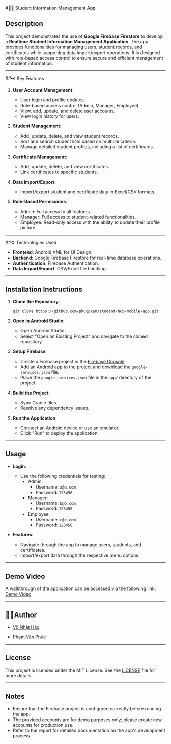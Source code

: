 #🧑‍🎓 Student Information Management App

## Description
This project demonstrates the use of **Google Firebase Firestore** to develop a **Realtime Student Information Management Application**. The app provides functionalities for managing users, student records, and certificates while supporting data import/export operations. It is designed with role-based access control to ensure secure and efficient management of student information.

---

##🗝️ Key Features
1. **User Account Management**:
   - User login and profile updates.
   - Role-based access control (Admin, Manager, Employee).
   - View, add, update, and delete user accounts.
   - View login history for users.

2. **Student Management**:
   - Add, update, delete, and view student records.
   - Sort and search student lists based on multiple criteria.
   - Manage detailed student profiles, including a list of certificates.

3. **Certificate Management**:
   - Add, update, delete, and view certificates.
   - Link certificates to specific students.

4. **Data Import/Export**:
   - Import/export student and certificate data in Excel/CSV formats.

5. **Role-Based Permissions**:
   - Admin: Full access to all features.
   - Manager: Full access to student-related functionalities.
   - Employee: Read-only access with the ability to update their profile picture.

---

##⚙️ Technologies Used
- **Frontend**: Android XML for UI Design.
- **Backend**: Google Firebase Firestore for real-time database operations.
- **Authentication**: Firebase Authentication.
- **Data Import/Export**: CSV/Excel file handling.

---

## Installation Instructions
1. **Clone the Repository**:
   ```bash
   git clone https://github.com/pkucpkam/student-hub-mobile-app.git
   ```

2. **Open in Android Studio**:
   - Open Android Studio.
   - Select "Open an Existing Project" and navigate to the cloned repository.

3. **Setup Firebase**:
   - Create a Firebase project in the [Firebase Console](https://console.firebase.google.com/).
   - Add an Android app to the project and download the `google-services.json` file.
   - Place the `google-services.json` file in the `app/` directory of the project.

4. **Build the Project**:
   - Sync Gradle files.
   - Resolve any dependency issues.

5. **Run the Application**:
   - Connect an Android device or use an emulator.
   - Click "Run" to deploy the application.

---

## Usage
- **Login**:
  - Use the following credentials for testing:
    - Admin: 
      - Username: `a@a.com`
      - Password: `123456`
    - Manager:
      - Username: `b@b.com`
      - Password: `123456`
    - Employee:
      - Username: `c@c.com`
      - Password: `123456`

- **Features**:
  - Navigate through the app to manage users, students, and certificates.
  - Import/export data through the respective menu options.

---

## Demo Video
A walkthrough of the application can be accessed via the following link:
[Demo Video](#)

---

## 🧑‍💻Author
* [Võ Nhật Hào](https://github.com/nhathao512)

* [Phạm Văn Phúc](https://github.com/pkucpkam)

---

## License
This project is licensed under the MIT License. See the [LICENSE](LICENSE) file for more details.

---

## Notes
- Ensure that the Firebase project is configured correctly before running the app.
- The provided accounts are for demo purposes only; please create new accounts for production use. 
- Refer to the report for detailed documentation on the app's development process.
